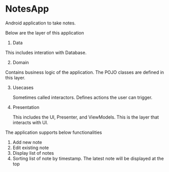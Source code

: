 # NotesApp
Android application to take notes.

Below are the layer of this application

1. Data

  This includes interation with Database.

2. Domain

  Contains business logic of the application. The POJO classes are defined in this layer.

3. Usecases
  
   Sometimes called interactors. Defines actions the user can trigger.

4. Presentation

   This includes the UI, Presenter, and ViewModels. This is the layer that interacts with UI.

The application supports below functionalities

1. Add new note
2. Edit existing note
3. Display list of notes
4. Sorting list of note by timestamp. The latest note will be displayed at the top

